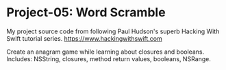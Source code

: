 # Project-05: Word Scramble
My project source code from following Paul Hudson's superb Hacking With Swift tutorial series. https://www.hackingwithswift.com

Create an anagram game while learning about closures and booleans.
Includes: NSString, closures, method return values, booleans, NSRange.
